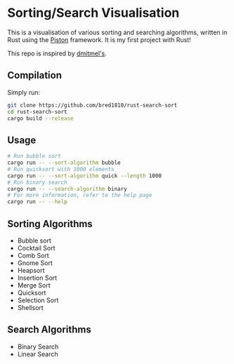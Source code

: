 Sorting/Search Visualisation
===

This is a visualisation of various sorting and searching algorithms, written in Rust using the [Piston](https://www.piston.rs/) framework.
It is my first project with Rust!

This repo is inspired by [dmitmel's](https://github.com/dmitmel/sorting-visualization).

Compilation
---
Simply run:
```bash
git clone https://github.com/bred1810/rust-search-sort
cd rust-search-sort
cargo build --release
```

Usage
---
```bash
# Run bubble sort
cargo run -- --sort-algorithm bubble
# Run quicksort with 1000 elements
cargo run -- --sort-algorithm quick --length 1000
# Run binary search
cargo run -- --search-algorithm binary
# For more information, refer to the help page
cargo run -- --help
```

Sorting Algorithms
---
- Bubble sort
- Cocktail Sort
- Comb Sort
- Gnome Sort
- Heapsort
- Insertion Sort
- Merge Sort
- Quicksort
- Selection Sort
- Shellsort

Search Algorithms
---
- Binary Search
- Linear Search
